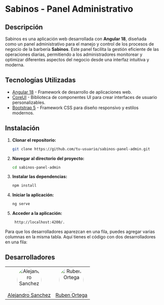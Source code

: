 # Sabinos - Panel Administrativo

## Descripción

Sabinos es una aplicación web desarrollada con **Angular 18**, diseñada como un panel administrativo para el manejo y control de los procesos de negocio de la barbería **Sabinos**. Este panel facilita la gestión eficiente de las operaciones diarias, permitiendo a los administradores monitorear y optimizar diferentes aspectos del negocio desde una interfaz intuitiva y moderna.

## Tecnologías Utilizadas

- [Angular 18](https://angular.io/) - Framework de desarrollo de aplicaciones web.
- [CoreUI](https://coreui.io/) - Biblioteca de componentes UI para crear interfaces de usuario personalizables.
- [Bootstrap 5](https://getbootstrap.com/) - Framework CSS para diseño responsivo y estilos modernos.

## Instalación

1. **Clonar el repositorio:**

   ```bash
   git clone https://github.com/tu-usuario/sabinos-panel-admin.git

   ```

2. **Navegar al directorio del proyecto:**

   ```bash
   cd sabinos-panel-admin
   ```

3. **Instalar las dependencias:**

   ```bash
   npm install
   ```

4. **Iniciar la aplicación:**

   ```bash
   ng serve
   ```

5. **Acceder a la aplicación:**
   ```bash
    http://localhost:4200/.
   ```



Para que los desarrolladores aparezcan en una fila, puedes agregar varias columnas en la misma tabla. Aquí tienes el código con dos desarrolladores en una fila:


## Desarrolladores

<table>
  <tr>
    <td align="center">
      <a href="https://github.com/alejosb13">
        <img src="https://github.com/alejosb13.png?size=80" width="80" style="border-radius: 50%;" alt="Alejandro Sanchez"/>
      </a>
      <br />
      <a href="https://github.com/alejosb13">Alejandro Sanchez</a>
    </td>
    <td align="center">
      <a href="https://github.com/rjov41">
        <img src="https://github.com/rjov41.png?size=80" width="80" style="border-radius: 50%;" alt="Ruben Ortega"/>
      </a>
      <br />
      <a href="https://github.com/rjov41">Ruben Ortega</a>
    </td>
  </tr>
</table>